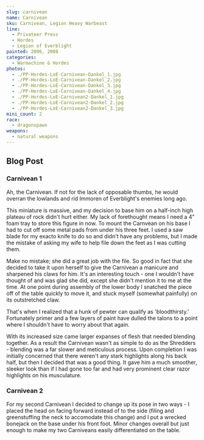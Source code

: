 ```yaml
---
slug: carnivean
name: Carnivean
sku: Carnivean, Legion Heavy Warbeast
line:
  - Privateer Press
  - Hordes
  - Legion of Everblight
painted: 2006, 2008
categories:
  - Warmachine & Hordes
photos:
  - ./PP-Hordes-LoE-Carnivean-Dankel_1.jpg
  - ./PP-Hordes-LoE-Carnivean-Dankel_2.jpg
  - ./PP-Hordes-LoE-Carnivean-Dankel_3.jpg
  - ./PP-Hordes-LoE-Carnivean-Dankel_4.jpg
  - ./PP-Hordes-LoE-Carnivean2-Dankel_1.jpg
  - ./PP-Hordes-LoE-Carnivean2-Dankel_2.jpg
  - ./PP-Hordes-LoE-Carnivean2-Dankel_3.jpg
mini_count: 2
race:
  - dragonspawn
weapons:
  - natural weapons
---
```


## Blog Post

### Carnivean 1

Ah, the Carnivean. If not for the lack of opposable thumbs, he would overran the lowlands and rid Immoren of Everblight's enemies long ago.

This miniature is massive, and my decision to base him on a half-inch high plateau of rock didn't hurt either. My lack of forethought means I need a 4" foam tray to store this figure in now. To mount the Carnvean on his base I had to cut off some metal pads from under his three feet. I used a saw blade for my exacto knife to do so and didn't have any problems, but I made the mistake of asking my wife to help file down the feet as I was cutting them.

Make no mistake; she did a great job with the file. So good in fact that she decided to take it upon herself to give the Carnivean a manicure and sharpened his claws for him. It's an interesting touch - one I wouldn't have thought of and was glad she did, except she didn't mention it to me at the time. At one point during assembly of the lower body I snatched the piece off of the table quickly to move it, and stuck myself (somewhat painfully) on its outstretched claw.

That's when I realized that a hunk of pewter can qualify as 'bloodthirsty.' Fortunately primer and a few layers of paint have dulled the talons to a point where I shouldn't have to worry about that again.

With its increased size came larger expanses of flesh that needed blending together. As a result the Carnivean wasn't as simple to do as the Shredders - blending was a far slower and meticulous process. Upon completion I was initially concerned that there weren't any stark highlights along his back half, but then I decided that was a good thing. It gave him a much smoother, sleeker look than if I had gone too far and had very prominent clear razor highlights on his musculature.

### Carnivean 2

For my second Carnivean I decided to change up its pose in two ways - I placed the head on facing forward instead of to the side (filing and greenstuffing the neck to accomodate this change) and I put a wrecked bonejack on the base under his front foot. Minor changes overall but just enough to make my two Carniveans easily differentiated on the table.
